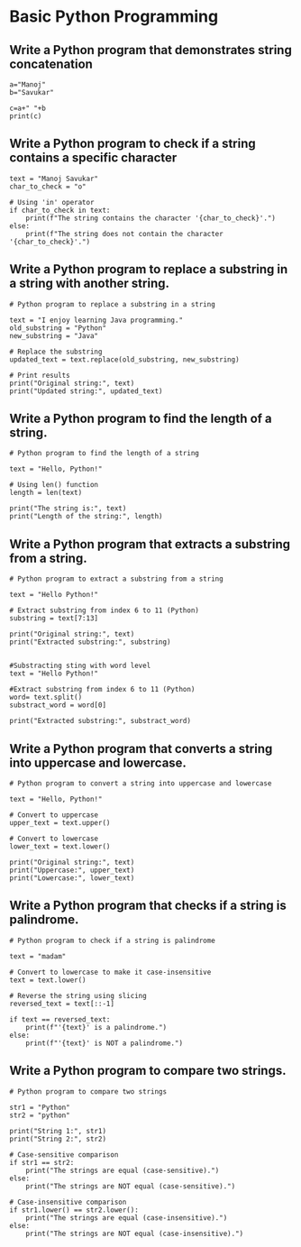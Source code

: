 
# Basic Python Programming

## Write a Python program that demonstrates string concatenation

```
a="Manoj"
b="Savukar"

c=a+" "+b
print(c)
```

## Write a Python program to check if a string contains a specific character

```
text = "Manoj Savukar"
char_to_check = "o"

# Using 'in' operator
if char_to_check in text:
    print(f"The string contains the character '{char_to_check}'.")
else:
    print(f"The string does not contain the character '{char_to_check}'.")

```

## Write a Python program to replace a substring in a string with another string.

```
# Python program to replace a substring in a string

text = "I enjoy learning Java programming."
old_substring = "Python"
new_substring = "Java"

# Replace the substring
updated_text = text.replace(old_substring, new_substring)

# Print results
print("Original string:", text)
print("Updated string:", updated_text)
```

## Write a Python program to find the length of a string.

```
# Python program to find the length of a string

text = "Hello, Python!"

# Using len() function
length = len(text)

print("The string is:", text)
print("Length of the string:", length)
```

## Write a Python program that extracts a substring from a string.

```
# Python program to extract a substring from a string

text = "Hello Python!"

# Extract substring from index 6 to 11 (Python)
substring = text[7:13]

print("Original string:", text)
print("Extracted substring:", substring)


#Substracting sting with word level
text = "Hello Python!"

#Extract substring from index 6 to 11 (Python)
word= text.split()
substract_word = word[0]

print("Extracted substring:", substract_word)
```

## Write a Python program that converts a string into uppercase and lowercase.

```
# Python program to convert a string into uppercase and lowercase

text = "Hello, Python!"

# Convert to uppercase
upper_text = text.upper()

# Convert to lowercase
lower_text = text.lower()

print("Original string:", text)
print("Uppercase:", upper_text)
print("Lowercase:", lower_text)
```

## Write a Python program that checks if a string is palindrome.

```
# Python program to check if a string is palindrome

text = "madam"

# Convert to lowercase to make it case-insensitive
text = text.lower()

# Reverse the string using slicing
reversed_text = text[::-1]

if text == reversed_text:
    print(f"'{text}' is a palindrome.")
else:
    print(f"'{text}' is NOT a palindrome.")
```

## Write a Python program to compare two strings.

```
# Python program to compare two strings

str1 = "Python"
str2 = "python"

print("String 1:", str1)
print("String 2:", str2)

# Case-sensitive comparison
if str1 == str2:
    print("The strings are equal (case-sensitive).")
else:
    print("The strings are NOT equal (case-sensitive).")

# Case-insensitive comparison
if str1.lower() == str2.lower():
    print("The strings are equal (case-insensitive).")
else:
    print("The strings are NOT equal (case-insensitive).")
```
